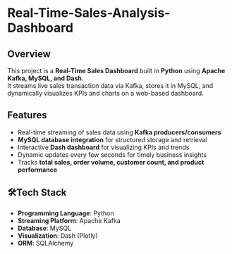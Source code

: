 # Real-Time-Sales-Analysis-Dashboard

## Overview  
This project is a **Real-Time Sales Dashboard** built in **Python** using **Apache Kafka, MySQL, and Dash**.  
It streams live sales transaction data via Kafka, stores it in MySQL, and dynamically visualizes KPIs and charts on a web-based dashboard.  

## Features  
- Real-time streaming of sales data using **Kafka producers/consumers**  
- **MySQL database integration** for structured storage and retrieval  
- Interactive **Dash dashboard** for visualizing KPIs and trends  
- Dynamic updates every few seconds for timely business insights  
- Tracks **total sales, order volume, customer count, and product performance**  

## 🛠Tech Stack  
- **Programming Language**: Python  
- **Streaming Platform**: Apache Kafka  
- **Database**: MySQL  
- **Visualization**: Dash (Plotly)  
- **ORM**: SQLAlchemy  
